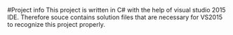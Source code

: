 #Project info
This project is written in C# with the help of visual studio 2015 IDE.
Therefore souce contains solution files that are necessary for VS2015 to recognize this project properly.